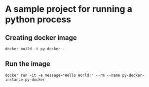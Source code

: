 # A sample project for running a python process

## Creating docker image

`docker build -t py-docker .`

## Run the image

`docker run -it -e message="Hello World!" --rm --name py-docker-instance py-docker`